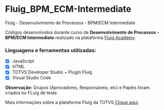 # Fluig_BPM_ECM-Intermediate
Fluig - Desenvolvimento de Processos - BPM/ECM Intermediate

<p>Códigos desenvolvidos durante curso de <strong>Desenvolvimento de Processos - BPM/ECM Intermediate</strong> 
realizado na plataforma <a href = "https://academy.fluig.com/">Fluig Academy</a>.</p>

### Linguagens e ferramentas utilizadas:

- [x] JavaScript
- [x] HTML
- [x] TOTVS Developer Studio + Plugin Fluig
- [x] Visual Studio Code

<p><strong>Observação:</strong> Grupos (Aprovadores, Responsáveis, etc) e Papéis foram criados no FLuig de teste.</p>

<p> Mais informações sobre a plataforma Fluig da TOTVS <a href="https://academy.fluig.com/">Clique aqui</a>.</p>
